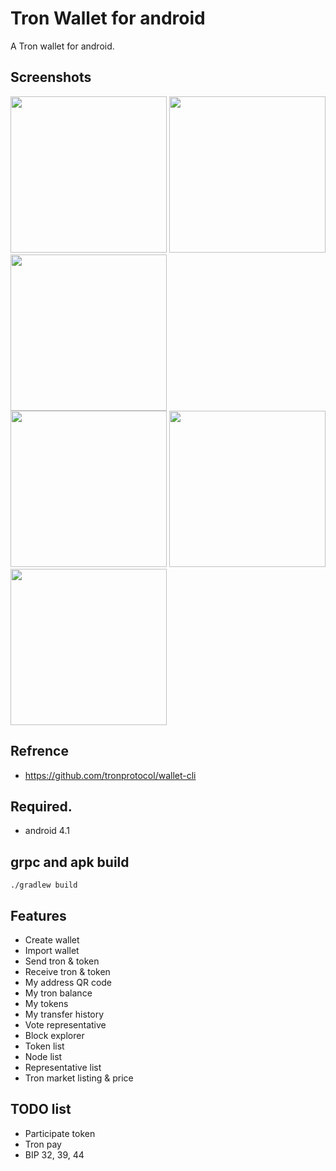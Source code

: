 # Tron Wallet for android

A Tron wallet for android.

## Screenshots
<img src="https://github.com/lky1001/tron-android-wallet/blob/develop/screenshots/device-2018-04-27-215149.png" width="250"> <img src="https://github.com/lky1001/tron-android-wallet/blob/develop/screenshots/device-2018-05-24-012621.png" width="250"> <img src="https://github.com/lky1001/tron-android-wallet/blob/develop/screenshots/device-2018-04-27-215251.png" width="250"><br/>
<img src="https://github.com/lky1001/tron-android-wallet/blob/develop/screenshots/device-2018-05-24-012711.png" width="250"> <img src="https://github.com/lky1001/tron-android-wallet/blob/develop/screenshots/device-2018-05-24-012650.png" width="250"> <img src="https://github.com/lky1001/tron-android-wallet/blob/develop/screenshots/device-2018-05-24-012740.png" width="250">

## Refrence
- https://github.com/tronprotocol/wallet-cli

## Required.
 - android 4.1
 
## grpc and apk build
```
./gradlew build
```

## Features

- Create wallet
- Import wallet
- Send tron & token
- Receive tron & token
- My address QR code
- My tron balance
- My tokens
- My transfer history
- Vote representative
- Block explorer
- Token list
- Node list
- Representative list
- Tron market listing & price

## TODO list

- Participate token
- Tron pay
- BIP 32, 39, 44
